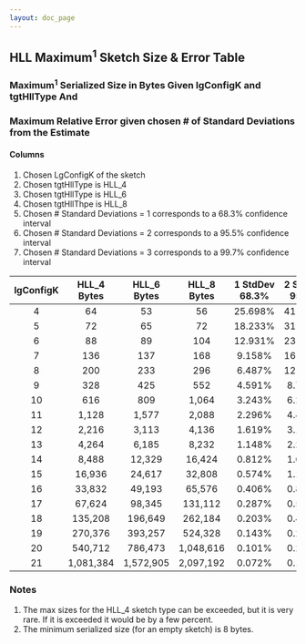 ```yaml
---
layout: doc_page
---
```

<!--
    Licensed to the Apache Software Foundation (ASF) under one
    or more contributor license agreements.  See the NOTICE file
    distributed with this work for additional information
    regarding copyright ownership.  The ASF licenses this file
    to you under the Apache License, Version 2.0 (the
    "License"); you may not use this file except in compliance
    with the License.  You may obtain a copy of the License at

      http://www.apache.org/licenses/LICENSE-2.0

    Unless required by applicable law or agreed to in writing,
    software distributed under the License is distributed on an
    "AS IS" BASIS, WITHOUT WARRANTIES OR CONDITIONS OF ANY
    KIND, either express or implied.  See the License for the
    specific language governing permissions and limitations
    under the License.
-->

## HLL Maximum<sup>1</sup> Sketch Size & Error Table

### Maximum<sup>1</sup> Serialized Size in Bytes Given lgConfigK and tgtHllType And
### Maximum Relative Error given chosen # of Standard Deviations from the Estimate

#### Columns
1. Chosen LgConfigK of the sketch
2. Chosen tgtHllType is HLL_4
3. Chosen tgtHllType is HLL_6
4. Chosen tgtHllThpe is HLL_8
5. Chosen # Standard Deviations = 1 corresponds to a 68.3% confidence interval
6. Chosen # Standard Deviations = 2 corresponds to a 95.5% confidence interval
7. Chosen # Standard Deviations = 3 corresponds to a 99.7% confidence interval 

|lgConfigK|HLL_4<br>Bytes|HLL_6<br>Bytes|HLL_8<br>Bytes|1 StdDev<br>68.3%|2 StdDev<br>95.5%|3 StdDev<br>99.7%|
|:----------:|:----------:|:----------:|:----------:|:----------:|:----------:|:----------:|
|           4|          64|          53|          56|      25.698%|      41.191%|      52.651%|
|           5|          72|          65|          72|      18.233%|      31.028%|      41.266%|
|           6|          88|          89|         104|      12.931%|      23.014%|      31.564%|
|           7|         136|         137|         168|       9.158%|      16.834%|      23.635%|
|           8|         200|         233|         296|       6.487%|      12.205%|      17.411%|
|           9|         328|         425|         552|       4.591%|       8.785%|      12.692%|
|          10|         616|         809|       1,064|       3.243%|       6.290%|       9.186%|
|          11|       1,128|       1,577|       2,088|       2.296%|       4.488%|       6.574%|
|          12|       2,216|       3,113|       4,136|       1.619%|       3.183%|       4.697%|
|          13|       4,264|       6,185|       8,232|       1.148%|       2.296%|       3.444%|
|          14|       8,488|      12,329|      16,424|       0.812%|       1.623%|       2.435%|
|          15|      16,936|      24,617|      32,808|       0.574%|       1.148%|       1.722%|
|          16|      33,832|      49,193|      65,576|       0.406%|       0.812%|       1.218%|
|          17|      67,624|      98,345|     131,112|       0.287%|       0.574%|       0.861%|
|          18|     135,208|     196,649|     262,184|       0.203%|       0.406%|       0.609%|
|          19|     270,376|     393,257|     524,328|       0.143%|       0.287%|       0.430%|
|          20|     540,712|     786,473|   1,048,616|       0.101%|       0.203%|       0.304%|
|          21|   1,081,384|   1,572,905|   2,097,192|       0.072%|       0.143%|       0.215%|

### Notes

1. The max sizes for the HLL_4 sketch type can be exceeded, but it is very rare. If it is exceeded it would be by a few percent.
2. The minimum serialized size (for an empty sketch) is 8 bytes.


